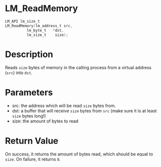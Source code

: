 # LM_ReadMemory

```c
LM_API lm_size_t
LM_ReadMemory(lm_address_t src,
          lm_byte_t   *dst,
          lm_size_t    size);
```

# Description

Reads `size` bytes of memory in the calling process from a virtual address (`src`) into `dst`.

# Parameters

- src: the address which will be read `size` bytes from.
- dst: a buffer that will receive `size` bytes from `src` (make sure it is at least `size` bytes long!)
- size: the amount of bytes to read

# Return Value

On success, it returns the amount of bytes read, which should be equal to `size`. On failure, it returns `0`.

